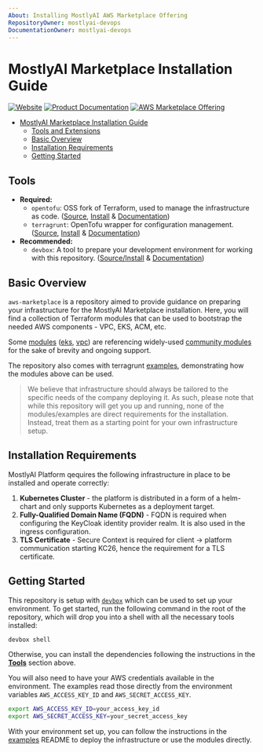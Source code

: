 ```yaml
---
About: Installing MostlyAI AWS Marketplace Offering
RepositoryOwner: mostlyai-devops
DocumentationOwner: mostlyai-devops
---
```


# MostlyAI Marketplace Installation Guide

[![Website](https://img.shields.io/badge/Website-text?style=flat-square&color=f2f4ff)](https://mostly.ai/)
[![Product Documentation](https://img.shields.io/badge/Product%20Documentation-text?style=flat-square&color=6fa8dc)](https://mostly.ai/docs)
[![AWS Marketplace Offering](https://img.shields.io/badge/AWS%20Marketplace%20Offering-text?style=flat-square&color=ff9900)](https://aws.amazon.com/marketplace/pp/prodview-clqfgzfzznfoc)

- [MostlyAI Marketplace Installation Guide](#mostlyai-marketplace-installation-guide)
  - [Tools and Extensions](#tools-and-extensions)
  - [Basic Overview](#basic-overview)
  - [Installation Requirements](#installation-requirements)
  - [Getting Started](#getting-started)

## Tools
- **Required:**
  - `opentofu`: OSS fork of Terraform, used to manage the infrastructure as code. ([Source](https://github.com/opentofu/opentofu), [Install](https://opentofu.org/docs/intro/install/) &  [Documentation](https://opentofu.org/docs/))
  - `terragrunt`: OpenTofu wrapper for configuration management. ([Source](https://github.com/gruntwork-io/terragrunt),  [Install](https://terragrunt.gruntwork.io/docs/getting-started/install/) & [Documentation](https://terragrunt.gruntwork.io/docs/))
- **Recommended:**
  - `devbox`: A tool to prepare your development environment for working with this repository. ([Source/Install](https://github.com/jetify-com/devbox) & [Documentation](https://www.jetify.com/docs/devbox/))

## Basic Overview

`aws-marketplace` is a repository aimed to provide guidance on preparing your infrastructure for the MostlyAI Marketplace installation. Here, you will find a collection of Terraform modules that can be used to bootstrap the needed AWS components - VPC, EKS, ACM, etc.

Some [modules](./modules) ([eks](./modules/eks), [vpc](./modules/vpc)) are referencing widely-used [community modules](https://registry.terraform.io/namespaces/terraform-aws-modules) for the sake of brevity and ongoing support.

The repository also comes with terragrunt [examples](./examples), demonstrating how the modules above can be used.

> We believe that infrastructure should always be tailored to the specific needs of the company deploying it. As such, please note that while this repository will get you up and running, none of the modules/examples are direct requirements for the installation. Instead, treat them as a starting point for your own infrastructure setup.

## Installation Requirements

MostlyAI Platform qequires the following infrastructure in place to be installed and operate correctly:

1. **Kubernetes Cluster** - the platform is distributed in a form of a helm-chart and only supports Kubernetes as a deployment target.
2. **Fully-Qualified Domain Name (FQDN)** - FQDN is required when configuring the KeyCloak identity provider realm. It is also used in the ingress configuration.
3. **TLS Certificate** - Secure Context is required for client -> platform communication starting KC26, hence the requirement for a TLS certificate.

## Getting Started

This repository is setup with [`devbox`](https://www.jetify.com/devbox) which can be used to set up your environment. To get started, run the following command in the root of the repository, which will drop you into a shell with all the necessary tools installed:

```bash
devbox shell
```

Otherwise, you can install the dependencies following the instructions in the **[Tools](#tools)** section above.

You will also need to have your AWS credentials available in the environment. The examples read those directly from the environment variables `AWS_ACCESS_KEY_ID` and `AWS_SECRET_ACCESS_KEY`.

```bash
export AWS_ACCESS_KEY_ID=your_access_key_id
export AWS_SECRET_ACCESS_KEY=your_secret_access_key
```

With your environment set up, you can follow the instructions in the [examples](./examples) README to deploy the infrastructure or use the modules directly.

